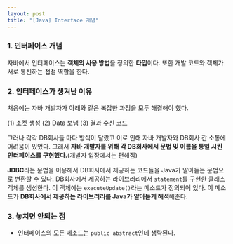 ```yaml
---
layout: post
title: "[Java] Interface 개념"
---
```


### 1. 인터페이스 개념
자바에서 인터페이스는 **객체의 사용 방법**을 정의한 **타입**이다. 또한 개발 코드와 객체가 서로 통신하는 접점 역할을 한다.


### 2. 인터페이스가 생겨난 이유
처음에는 자바 개발자가 아래와 같은 복잡한 과정을 모두 해결해야 했다.

(1) 소켓 생성
(2) Data 보냄
(3) 결과 수신 코드

그러나 각각 DB회사들 마다 방식이 달랐고 이로 인해 자바 개발자와 DB회사 간 소통에 어려움이 있었다. 그래서 **자바 개발자를 위해 각 DB회사에서 문법 및 이름을 통일 시킨 인터페이스를 구현했다.**(개발자 입장에서는 편해짐)

**JDBC**라는 문법을 이용해서 DB회사에서 제공하는 코드들을 Java가 알아듣는 문법으로 변환할 수 있다. DB회사에서 제공하는 라이브러리에서 `statement`를 구현한 클래스 객체를 생성한다. 이 객체에는 `executeUpdate()`라는 메소드가 정의되어 있다. 이 메소드가 **DB회사에서 제공하는 라이브러리를 Java가 알아듣게 해석**해준다.

### 3. 놓치면 안되는 점
- 인터페이스의 모든 메소드는 `public abstract`인데 생략된다.